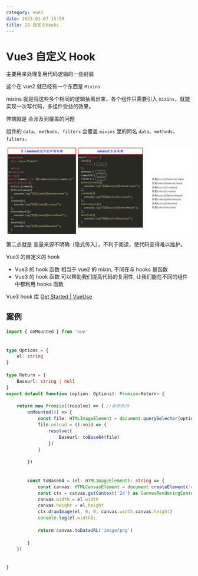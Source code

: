 ```yaml
---
category: vue3
date: 2023-01-07 15:59
title: 28-自定义Hooks
---
```


# Vue3 自定义 Hook

主要用来处理复用代码逻辑的一些封装

这个在 vue2 就已经有一个东西是 `Mixins`

mixins 就是将这些多个相同的逻辑抽离出来，各个组件只需要引入 `mixins`，就能实现一次写代码，多组件受益的效果。

弊端就是 会涉及到覆盖的问题

组件的 `data`、`methods`、`filters` 会覆盖 `mixins` 里的同名 `data`、`methods`、`filters`。

![](./_images/image-2023-01-07_16-01-12-714-28-自定义Hooks.png)

第二点就是 变量来源不明确（隐式传入），不利于阅读，使代码变得难以维护。

Vue3 的自定义的 hook

-   Vue3 的 hook 函数 相当于 vue2 的 mixin, 不同在与 hooks 是函数
-   Vue3 的 hook 函数 可以帮助我们提高代码的复用性, 让我们能在不同的组件中都利用 hooks 函数

Vue3 hook 库 [Get Started | VueUse](https://vueuse.org/guide/ "Get Started | VueUse")

## 案例

```ts
import { onMounted } from 'vue'


type Options = {
    el: string
}

type Return = {
    Baseurl: string | null
}
export default function (option: Options): Promise<Return> {

    return new Promise((resolve) => { //异步执行
        onMounted(() => {
            const file: HTMLImageElement = document.querySelector(option.el) as HTMLImageElement;
            file.onload = ():void => {
                resolve({
                    Baseurl: toBase64(file)
                })
            }

        })


        const toBase64 = (el: HTMLImageElement): string => {
            const canvas: HTMLCanvasElement = document.createElement('canvas')
            const ctx = canvas.getContext('2d') as CanvasRenderingContext2D
            canvas.width = el.width
            canvas.height = el.height
            ctx.drawImage(el, 0, 0, canvas.width,canvas.height)
            console.log(el.width);

            return canvas.toDataURL('image/png')

        }
    })


}
```